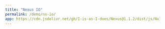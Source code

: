 ```yaml
---
title: "Nexus IO"
permalink: /demo/nx-io/
app: https://cdn.jsdelivr.net/gh/I-is-as-I-does/Nexus@1.1.2/dist/js/NxIO.js
---
```

